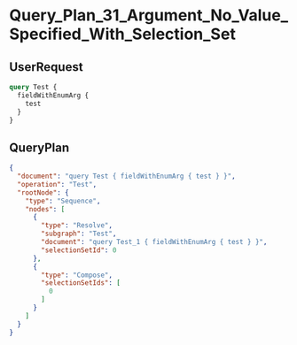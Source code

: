 # Query_Plan_31_Argument_No_Value_Specified_With_Selection_Set

## UserRequest

```graphql
query Test {
  fieldWithEnumArg {
    test
  }
}
```

## QueryPlan

```json
{
  "document": "query Test { fieldWithEnumArg { test } }",
  "operation": "Test",
  "rootNode": {
    "type": "Sequence",
    "nodes": [
      {
        "type": "Resolve",
        "subgraph": "Test",
        "document": "query Test_1 { fieldWithEnumArg { test } }",
        "selectionSetId": 0
      },
      {
        "type": "Compose",
        "selectionSetIds": [
          0
        ]
      }
    ]
  }
}
```

